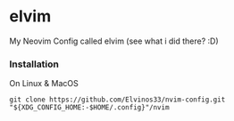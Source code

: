 # elvim
My Neovim Config called elvim (see what i did there? :D)

### Installation
On Linux & MacOS
```
git clone https://github.com/Elvinos33/nvim-config.git "${XDG_CONFIG_HOME:-$HOME/.config}"/nvim
```
